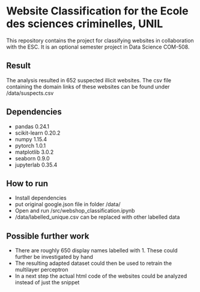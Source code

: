 # Website Classification for the Ecole des sciences criminelles, UNIL

This repository contains the project for classifying websites in collaboration with the ESC. It is an optional semester project in Data Science COM-508.

## Result
The analysis resulted in 652 suspected illicit websites. The csv file containing the domain links of these websites can be found under /data/suspects.csv

## Dependencies
- pandas 0.24.1
- scikit-learn 0.20.2
- numpy 1.15.4
- pytorch 1.0.1
- matplotlib 3.0.2
- seaborn 0.9.0
- jupyterlab 0.35.4

## How to run
- Install dependencies
- put original google.json file in folder /data/
- Open and run /src/webshop_classification.ipynb
- /data/labelled_unique.csv can be replaced with other labelled data

## Possible further work
- There are roughly 650 display names labelled with 1. These could further be investigated by hand
- The resulting adapted dataset could then be used to retrain the multilayer perceptron
- In a next step the actual html code of the websites could be analyzed instead of just the snippet

